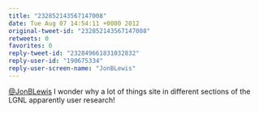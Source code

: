 ```yaml
---
title: "232852143567147008"
date: Tue Aug 07 14:54:11 +0000 2012
original-tweet-id: "232852143567147008"
retweets: 0
favorites: 0
reply-tweet-id: "232849661831032832"
reply-user-id: "190675334"
reply-user-screen-name: "JonBLewis"
---
```

<a href="https://twitter.com/JonBLewis">@JonBLewis</a> I wonder why a lot of things site in different sections of the LGNL apparently user research!
